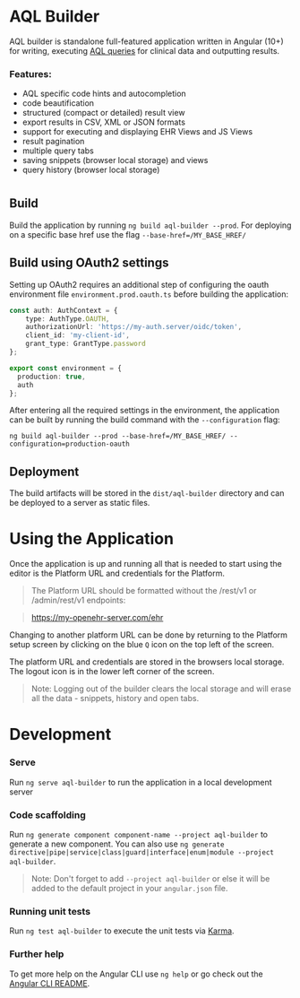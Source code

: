 # AQL Builder

AQL builder is standalone full-featured application written in Angular (10+) for writing, executing [AQL queries](https://specifications.openehr.org/releases/QUERY/latest/AQL.html) for clinical data and outputting results.

### Features:
* AQL specific code hints and autocompletion
* code beautification
* structured (compact or detailed) result view
* export results in CSV, XML or JSON formats
* support for executing and displaying EHR Views and JS Views
* result pagination
* multiple query tabs
* saving snippets (browser local storage) and views
* query history (browser local storage)

#
## Build


Build the application by running `ng build aql-builder --prod`. For deploying on a specific base href use the flag `--base-href=/MY_BASE_HREF/`


## Build using OAuth2 settings

Setting up OAuth2 requires an additional step of configuring the oauth environment file `environment.prod.oauth.ts` before building the application:

```typescript
const auth: AuthContext = {
    type: AuthType.OAUTH,
    authorizationUrl: 'https://my-auth.server/oidc/token',
    client_id: 'my-client-id',
    grant_type: GrantType.password
};

export const environment = {
  production: true,
  auth
};
```


After entering all the required settings in the environment, the application can be built by running the build command with the `--configuration` flag:

`ng build aql-builder --prod --base-href=/MY_BASE_HREF/ --configuration=production-oauth`


## Deployment
The build artifacts will be stored in the `dist/aql-builder` directory and can be deployed to a server as static files.

#
# Using the Application

Once the application is up and running all that is needed to start using the editor is the Platform URL and credentials for the Platform.

>The Platform URL should be formatted without the /rest/v1 or /admin/rest/v1 endpoints:

> https://my-openehr-server.com/ehr



Changing to another platform URL can be done by returning to the Platform setup screen by clicking on the blue `Q` icon on the top left of the screen.

The platform URL and credentials are stored in the browsers local storage. The logout icon is in the lower left corner of the screen.
> Note: Logging out of the builder clears the local storage and will erase all the data - snippets, history and open tabs.

#
# Development

### Serve

Run `ng serve aql-builder` to run the application in a local development server

### Code scaffolding

Run `ng generate component component-name --project aql-builder` to generate a new component. You can also use `ng generate directive|pipe|service|class|guard|interface|enum|module --project aql-builder`.
> Note: Don't forget to add `--project aql-builder` or else it will be added to the default project in your `angular.json` file.


### Running unit tests

Run `ng test aql-builder` to execute the unit tests via [Karma](https://karma-runner.github.io).

### Further help

To get more help on the Angular CLI use `ng help` or go check out the [Angular CLI README](https://github.com/angular/angular-cli/blob/master/README.md).

